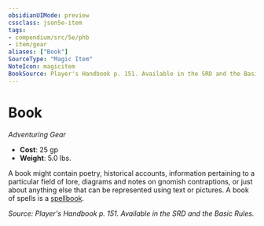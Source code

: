 ```yaml
---
obsidianUIMode: preview
cssclass: json5e-item
tags:
- compendium/src/5e/phb
- item/gear
aliases: ["Book"]
SourceType: "Magic Item"
NoteIcon: magicitem
BookSource: Player's Handbook p. 151. Available in the SRD and the Basic Rules.
---
```

# Book
*Adventuring Gear*  

- **Cost**: 25 gp
- **Weight**: 5.0 lbs.

A book might contain poetry, historical accounts, information pertaining to a particular field of lore, diagrams and notes on gnomish contraptions, or just about anything else that can be represented using text or pictures. A book of spells is a [spellbook](/3-Mechanics/CLI/items/spellbook.md).

*Source: Player's Handbook p. 151. Available in the SRD and the Basic Rules.*